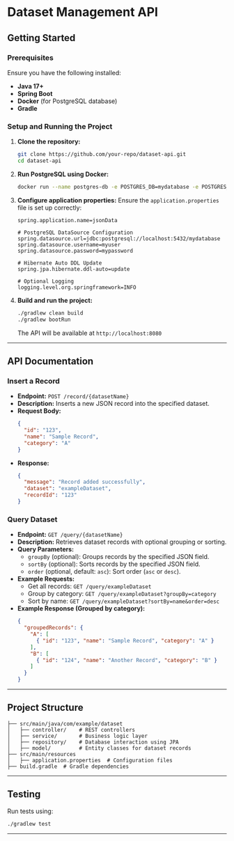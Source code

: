 # Dataset Management API

## Getting Started

### Prerequisites
Ensure you have the following installed:
- **Java 17+**  
- **Spring Boot**  
- **Docker** (for PostgreSQL database)  
- **Gradle**  

### Setup and Running the Project

1. **Clone the repository:**
   ```sh
   git clone https://github.com/your-repo/dataset-api.git
   cd dataset-api
   ```

2. **Run PostgreSQL using Docker:**
   ```sh
   docker run --name postgres-db -e POSTGRES_DB=mydatabase -e POSTGRES_USER=myuser -e POSTGRES_PASSWORD=mypassword -p 5432:5432 -d postgres
   ```

3. **Configure application properties:**
   Ensure the `application.properties` file is set up correctly:
   ```properties
   spring.application.name=jsonData

   # PostgreSQL DataSource Configuration
   spring.datasource.url=jdbc:postgresql://localhost:5432/mydatabase
   spring.datasource.username=myuser
   spring.datasource.password=mypassword

   # Hibernate Auto DDL Update
   spring.jpa.hibernate.ddl-auto=update

   # Optional Logging
   logging.level.org.springframework=INFO
   ```

4. **Build and run the project:**
   ```sh
   ./gradlew clean build
   ./gradlew bootRun
   ```
   The API will be available at `http://localhost:8080`

---

## API Documentation

### Insert a Record
- **Endpoint:** `POST /record/{datasetName}`
- **Description:** Inserts a new JSON record into the specified dataset.
- **Request Body:**
  ```json
  {
    "id": "123",
    "name": "Sample Record",
    "category": "A"
  }
  ```
- **Response:**
  ```json
  {
    "message": "Record added successfully",
    "dataset": "exampleDataset",
    "recordId": "123"
  }
  ```

### Query Dataset
- **Endpoint:** `GET /query/{datasetName}`
- **Description:** Retrieves dataset records with optional grouping or sorting.
- **Query Parameters:**
  - `groupBy` (optional): Groups records by the specified JSON field.
  - `sortBy` (optional): Sorts records by the specified JSON field.
  - `order` (optional, default: `asc`): Sort order (`asc` or `desc`).
- **Example Requests:**
  - Get all records: `GET /query/exampleDataset`
  - Group by category: `GET /query/exampleDataset?groupBy=category`
  - Sort by name: `GET /query/exampleDataset?sortBy=name&order=desc`
- **Example Response (Grouped by category):**
  ```json
  {
    "groupedRecords": {
      "A": [
        { "id": "123", "name": "Sample Record", "category": "A" }
      ],
      "B": [
        { "id": "124", "name": "Another Record", "category": "B" }
      ]
    }
  }
  ```

---

## Project Structure
```
├── src/main/java/com/example/dataset
│   ├── controller/    # REST controllers
│   ├── service/       # Business logic layer
│   ├── repository/    # Database interaction using JPA
│   ├── model/         # Entity classes for dataset records
├── src/main/resources
│   ├── application.properties  # Configuration files
├── build.gradle  # Gradle dependencies
```

---

## Testing
Run tests using:
```sh
./gradlew test
```

---